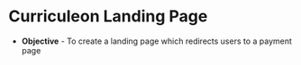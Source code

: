 # Curriculeon Landing Page

* **Objective** - To create a landing page which redirects users to a payment page